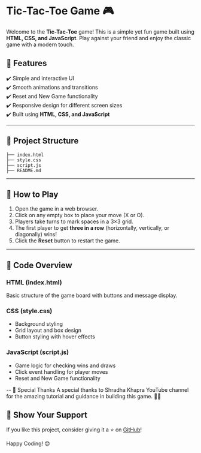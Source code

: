 
# Tic-Tac-Toe Game 🎮

Welcome to the **Tic-Tac-Toe** game! This is a simple yet fun game built using **HTML, CSS, and JavaScript**. Play against your friend and enjoy the classic game with a modern touch.

## 📌 Features
✔️ Simple and interactive UI  
✔️ Smooth animations and transitions  
✔️ Reset and New Game functionality  
✔️ Responsive design for different screen sizes  
✔️ Built using **HTML, CSS, and JavaScript**  

---

## 📂 Project Structure
```
├── index.html        
├── style.css       
├── script.js        
├── README.md         
```

---

## 🚀 How to Play
1. Open the game in a web browser.
2. Click on any empty box to place your move (X or O).
3. Players take turns to mark spaces in a 3×3 grid.
4. The first player to get **three in a row** (horizontally, vertically, or diagonally) wins!
5. Click the **Reset** button to restart the game.

---

## 📜 Code Overview
### HTML (index.html)
Basic structure of the game board with buttons and message display.

### CSS (style.css)
- Background styling
- Grid layout and box design
- Button styling with hover effects

### JavaScript (script.js)
- Game logic for checking wins and draws
- Click event handling for player moves
- Reset and New Game functionality

--
🙏 Special Thanks
A special thanks to Shradha Khapra YouTube channel for the amazing tutorial and guidance in building this game. 🎥💡

## 🌟 Show Your Support
If you like this project, consider giving it a ⭐ on [GitHub](https://github.com/Eshwarsai-07/tic-tac-toe)!

Happy Coding! 😊

